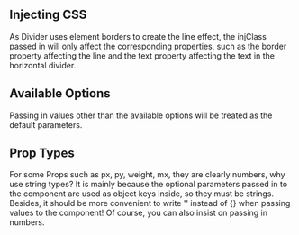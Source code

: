 ## Injecting CSS

As Divider uses element borders to create the line effect, the injClass passed in will only affect the corresponding properties, such as the border property affecting the line and the text property affecting the text in the horizontal divider.

## Available Options

Passing in values other than the available options will be treated as the default parameters.

## Prop Types

For some Props such as px, py, weight, mx, they are clearly numbers, why use string types? It is mainly because the optional parameters passed in to the component are used as object keys inside, so they must be strings. Besides, it should be more convenient to write '' instead of {} when passing values to the component! Of course, you can also insist on passing in numbers.
